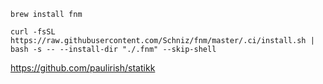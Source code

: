 
```
brew install fnm
```

```
curl -fsSL https://raw.githubusercontent.com/Schniz/fnm/master/.ci/install.sh | bash -s -- --install-dir "./.fnm" --skip-shell
```

https://github.com/paulirish/statikk